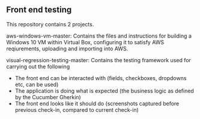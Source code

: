 ## Front end testing

This repository contains 2 projects.

aws-windows-vm-master: Contains the files and instructions for building a Windows 10 VM within Virtual Box, configuring it to satisfy AWS reqiurements, uploading and importing into AWS.

visual-regression-testing-master: Contains the testing framework used for carrying out the following
- The front end can be interacted with (fields, checkboxes, dropdowns etc, can be used)
- The application is doing what is expected (the business logic as defined by the Cucumber Gherkin)
- The front end looks like it should do (screenshots captured before previous check-in, compared to current check-in)
